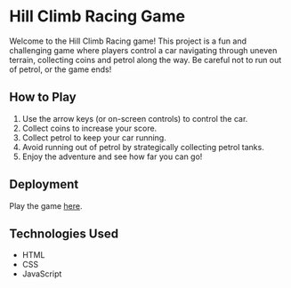 # Hill Climb Racing Game

Welcome to the Hill Climb Racing game! This project is a fun and challenging game where players control a car navigating through uneven terrain, collecting coins and petrol along the way. Be careful not to run out of petrol, or the game ends!

## How to Play

1. Use the arrow keys (or on-screen controls) to control the car.
2. Collect coins to increase your score.
3. Collect petrol to keep your car running.
4. Avoid running out of petrol by strategically collecting petrol tanks.
5. Enjoy the adventure and see how far you can go!

## Deployment

Play the game [here](https://dapper-caramel-f8a259.netlify.app).

## Technologies Used

- HTML
- CSS
- JavaScript
